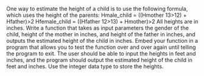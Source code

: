One way to estimate the height of a child is to use the following formula, which
uses the height of the parents:
Hmale_child = ((Hmother 13>12) + Hfather)>2
Hfemale_child = ((Hfather 12>13) + Hmother)>2
All heights are in inches. Write a function that takes as input parameters the gender
of the child, height of the mother in inches, and height of the father in inches,
and outputs the estimated height of the child in inches. Embed your function in a
program that allows you to test the function over and over again until telling the
program to exit. The user should be able to input the heights in feet and inches,
and the program should output the estimated height of the child in feet and inches.
Use the integer data type to store the heights.